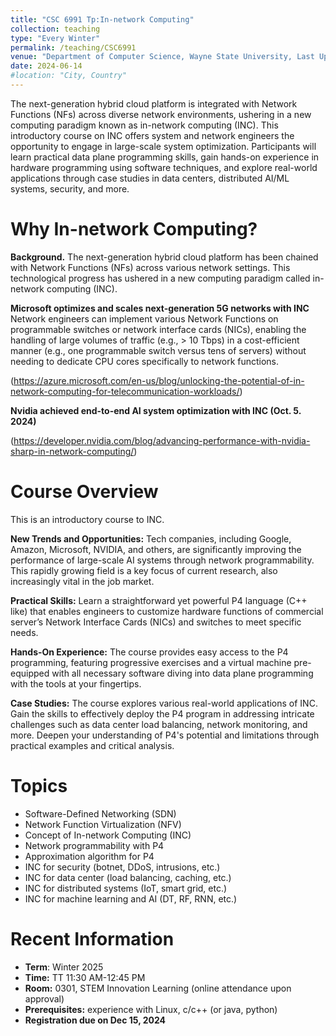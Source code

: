 ```yaml
---
title: "CSC 6991 Tp:In-network Computing"
collection: teaching
type: "Every Winter"
permalink: /teaching/CSC6991
venue: "Department of Computer Science, Wayne State University, Last Update"
date: 2024-06-14
#location: "City, Country"
---
```


The next-generation hybrid cloud platform is integrated with Network Functions (NFs) across diverse network environments, ushering in a new computing paradigm known as in-network computing (INC). This introductory course on INC offers system and network engineers the opportunity to engage in large-scale system optimization. Participants will learn practical data plane programming skills, gain hands-on experience in hardware programming using software techniques, and explore real-world applications through case studies in data centers, distributed AI/ML systems, security, and more.

Why In-network Computing?
======
**Background.** The next-generation hybrid cloud platform has been chained with Network Functions (NFs) across various network settings. This technological progress has ushered in a new computing paradigm called in-network computing (INC).

**Microsoft optimizes and scales next-generation 5G networks with INC**
Network engineers can implement various Network Functions on programmable switches or network interface cards (NICs), enabling the handling of large volumes of traffic (e.g., > 10 Tbps) in a cost-efficient manner (e.g., one programmable switch versus tens of servers) without needing to dedicate CPU cores specifically to network functions.

(https://azure.microsoft.com/en-us/blog/unlocking-the-potential-of-in-network-computing-for-telecommunication-workloads/)

**Nvidia achieved end-to-end AI system optimization with INC (Oct. 5. 2024)**

(https://developer.nvidia.com/blog/advancing-performance-with-nvidia-sharp-in-network-computing/)


Course Overview
======

This is an introductory course to INC.

**New Trends and Opportunities:**
Tech companies, including Google, Amazon, Microsoft, NVIDIA, and others, are significantly improving the performance of large-scale AI systems through network programmability. This rapidly growing field is a key focus of current research, also increasingly vital in the job market.

**Practical Skills:**
Learn a straightforward yet powerful P4 language (C++ like) that enables engineers to customize hardware functions of commercial server’s Network Interface Cards (NICs) and switches to meet specific needs.

**Hands-On Experience:**
The course provides easy access to the P4 programming, featuring progressive exercises and a virtual machine pre-equipped with all necessary software diving into data plane programming with the tools at your fingertips.

**Case Studies:**
The course explores various real-world applications of INC. Gain the skills to effectively deploy the P4 program in addressing intricate challenges such as data center load balancing, network monitoring, and more. Deepen your understanding of P4's potential and limitations through practical examples and critical analysis.


Topics
======
* Software-Defined Networking (SDN)
* Network Function Virtualization (NFV)
* Concept of In-network Computing (INC)
* Network programmability with P4
* Approximation algorithm for P4
* INC for security (botnet, DDoS, intrusions, etc.)
* INC for data center (load balancing, caching, etc.)
* INC for distributed systems (IoT, smart grid, etc.)
* INC for machine learning and AI (DT, RF, RNN, etc.)

Recent Information
======

* **Term**: Winter 2025
* **Time:** TT 11:30 AM-12:45 PM
* **Room:** 0301, STEM Innovation Learning (online attendance upon approval)
* **Prerequisites:** experience with Linux, c/c++  (or java, python)
* **Registration due on Dec 15, 2024**

